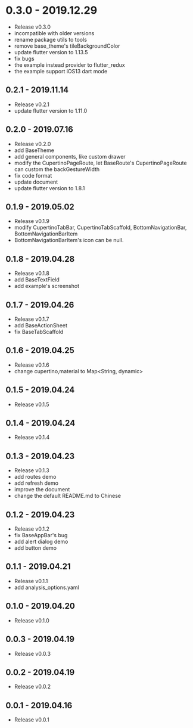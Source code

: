 # 0.3.0 - 2019.12.29

* Release v0.3.0
* incompatible with older versions
* rename package utils to tools
* remove base_theme's tileBackgroundColor
* update flutter version to 1.13.5
* fix bugs
* the example instead provider to flutter_redux
* the example support iOS13 dart mode

## 0.2.1 - 2019.11.14

* Release v0.2.1
* update flutter version to 1.11.0

## 0.2.0 - 2019.07.16

* Release v0.2.0
* add BaseTheme
* add general components, like custom drawer
* modify the CupertinoPageRoute, let BaseRoute's CupertinoPageRoute can custom the backGestureWidth
* fix code format
* update document
* update flutter version to 1.8.1

## 0.1.9 - 2019.05.02

* Release v0.1.9
* modify CupertinoTabBar, CupertinoTabScaffold, BottomNavigationBar, BottomNavigationBarItem
* BottomNavigationBarItem's icon can be null.

## 0.1.8 - 2019.04.28

* Release v0.1.8
* add BaseTextField
* add example's screenshot

## 0.1.7 - 2019.04.26

* Release v0.1.7
* add BaseActionSheet
* fix BaseTabScaffold

## 0.1.6 - 2019.04.25

* Release v0.1.6
* change cupertino,material to Map<String, dynamic>

## 0.1.5 - 2019.04.24

* Release v0.1.5

## 0.1.4 - 2019.04.24

* Release v0.1.4

## 0.1.3 - 2019.04.23

* Release v0.1.3
* add routes demo
* add refresh demo
* improve the document
* change the default README.md to Chinese

## 0.1.2 - 2019.04.23

* Release v0.1.2
* fix BaseAppBar's bug
* add alert dialog demo
* add button demo

## 0.1.1 - 2019.04.21

* Release v0.1.1
* add analysis_options.yaml

## 0.1.0 - 2019.04.20

* Release v0.1.0

## 0.0.3 - 2019.04.19

* Release v0.0.3

## 0.0.2 - 2019.04.19

* Release v0.0.2

## 0.0.1 - 2019.04.16

* Release v0.0.1
